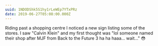 ```yaml
---
uuid: 1NDODShk5S1hy1rLeWEp7YTxPRz
date: 2019-06-27T05:08:00.000Z
---
```


Riding past a shopping centre I noticed a new sign listing some of the stores. I saw "Calvin Klein" and my first thought was "lol someone named their shop after MJF from Back to the Future 3 ha ha haaa... wait..." 😳